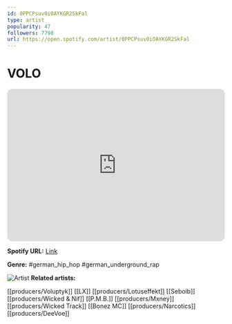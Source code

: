 ```yaml
---
id: 0PPCPsuv0iOAYKGR2SkFal
type: artist
popularity: 47
followers: 7798
url: https://open.spotify.com/artist/0PPCPsuv0iOAYKGR2SkFal
---
```

# VOLO

<iframe style="border-radius:12px" src="https://open.spotify.com/embed/artist/0PPCPsuv0iOAYKGR2SkFal" width="100%" height="352" frameBorder="0" allowfullscreen="" allow="autoplay; clipboard-write; encrypted-media; fullscreen; picture-in-picture" loading="lazy"></iframe>

**Spotify URL:** [Link](https://open.spotify.com/artist/0PPCPsuv0iOAYKGR2SkFal)

**Genre:**  #german_hip_hop #german_underground_rap

![Artist](https://i.scdn.co/image/ab6761610000e5eb77ce1962ab582c09984af04b)
**Related artists:**

[[producers/Voluptyk]]
[[LX]]
[[producers/Lotuseffekt]]
[[Seboib]]
[[producers/Wicked & Nif]]
[[P.M.B.]]
[[producers/Mxney]]
[[producers/Wicked Track]]
[[Bonez MC]]
[[producers/Narcotics]]
[[producers/DeeVoe]]

